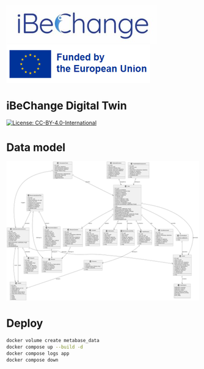 ![alt text](docs/IBC-logo.jpg)
![alt text](docs/eu.png)

# iBeChange Digital Twin
[![License: CC-BY-4.0-International](https://img.shields.io/badge/License-CC%20BY%204.0-blue.svg)](#license)

# Data model

![data-model](docs/data_model.svg)


# Deploy

```bash
docker volume create metabase_data
docker compose up --build -d
docker compose logs app
docker compose down
```
